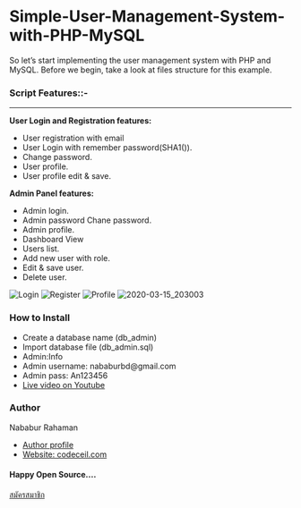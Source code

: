 
# Simple-User-Management-System-with-PHP-MySQL
So let’s start implementing the user management system with PHP and MySQL. Before we begin, take a look at files structure for this example.

<div class="script-details">
  <h3>Script Features::-</h3>
  <hr>
  <p><strong>User Login and Registration features:</strong></p>

<ul>
 <li>User registration with email </li>
 <li>User Login with remember password(SHA1()).</li>
 <li>Change password.</li>
 <li>User profile.</li>
 <li>User profile edit & save.</li>
</ul>

<p><strong>Admin Panel features:</strong></p>

<ul>
 <li>Admin login.</li>
 <li>Admin password Chane password.</li>
 <li>Admin profile.</li>
 <li>Dashboard View</li>
 <li>Users list.</li>
 <li>Add new user with role.</li>
 <li>Edit & save user.</li>
 <li>Delete user.</li>
</ul>
</div>

![Login](https://user-images.githubusercontent.com/59913782/76703690-7f7ed900-66fd-11ea-894b-3e6fc4423817.png)
![Register](https://user-images.githubusercontent.com/59913782/76703763-2b282900-66fe-11ea-8a3f-d2f88dbc7640.png)
![Profile](https://user-images.githubusercontent.com/59913782/76703770-3c713580-66fe-11ea-92a7-7ce2e426ab62.png)
![2020-03-15_203003](https://user-images.githubusercontent.com/59913782/76703775-5ad73100-66fe-11ea-856a-80bf259c281b.png)


<div class='install-script'>
  <h3>How to Install</h3>
  <ul>
 <li>Create a database name (db_admin)</li>
 <li>Import database file (db_admin.sql)</li>
 <li>Admin:Info</li>
 <li>Admin username: nababurbd@gmail.com</li>
 <li>Admin pass: An123456</li>
 <li><a href='https://www.youtube.com/watch?v=orFdzDl8RFs&t=54s'>Live video on Youtube</a></li>
 

</ul>

<h3>Author</h3>
<span>Nababur Rahaman</span>
<ul>
  <li><a href='https://github.com/nababur'>Author profile</a></li>
   <li><a href='https://codeceil.com/'>Website: codeceil.com</a></li>
</ul>
<h4>Happy Open Source....</h4>
</div>


<a class="nav-link" href="register.php"><i class="fas fa-user-plus mr-2"></i>สมัครสมาชิก</a>

<li class="nav-item

              <?php

                          $path = $_SERVER['SCRIPT_FILENAME'];
                          $current = basename($path, '.php');
                          if ($current == 'register') {
                            echo " active ";
                          }

                         ?>">
                
              </li>






